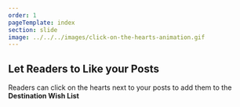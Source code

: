 ```yaml
---
order: 1
pageTemplate: index
section: slide
image: ../../../images/click-on-the-hearts-animation.gif
---
```


## Let Readers to Like your Posts

Readers can click on the hearts next to your posts to add them to the **Destination Wish List**